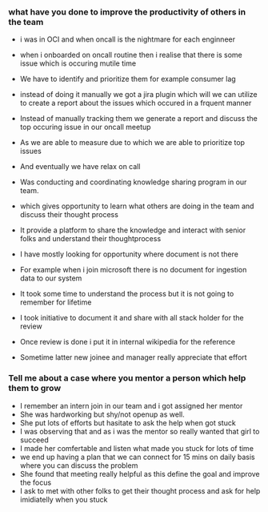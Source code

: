 ### what have you done to improve the productivity of others in the team 
- i was in OCI and when oncall is the nightmare for each enginneer
- when i onboarded on oncall routine then i realise that there is some issue which is occuring mutile time 
- We have to identify and prioritize them for example consumer lag 
- instead of doing it manually we got a jira plugin which will we can utilize to create a report about the issues which occured in a frquent manner 
- Instead of manually tracking them we generate a report and discuss the top occuring issue in our oncall meetup 
- As we are able to measure due to which we are able to prioritize top issues
- And eventually we have relax on call



- Was conducting and coordinating knowledge sharing program in our team.
- which gives opportunity to learn what others are doing in the team and discuss their thought process
- It provide a platform to share the knowledge and interact with senior folks and understand their thoughtprocess


- I have mostly looking for opportunity where document is not there 
- For example when i join microsoft there is no document for ingestion data to our system 
- It took some time to understand the process but it is not going to remember for lifetime 
- I took initiative to document it and share with all stack holder for the review 
- Once review is done i put it in internal wikipedia for the reference 
- Sometime latter new joinee and manager really appreciate that effort




### Tell me about a case where you mentor a person which help them to grow 
- I remember an intern join in our team and i got assigned her mentor 
- She was hardworking but shy/not openup as well.
- She put lots of efforts but hasitate to ask the help when got stuck
- I was observing that and as i was the mentor so really wanted that girl to succeed
- I made her comfertable and listen what made you stuck for lots of time 
- we end up having a plan that we can connect for 15 mins on daily basis where you can discuss the problem
- She found that meeting really helpful as this define the goal and improve the focus 
- I ask to met with other folks to get their thought process and ask for help imidiatelly when you stuck 
